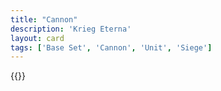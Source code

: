 ```yaml
---
title: "Cannon"
description: 'Krieg Eterna'
layout: card
tags: ['Base Set', 'Cannon', 'Unit', 'Siege']
---
```

{{<card-detail-page title="Cannon4" artwork="Siege of Breisach by Christian Sell (1861)" />}}